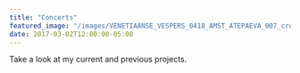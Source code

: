 ```yaml
---
title: "Concerts"
featured_image: "/images/VENETIAANSE_VESPERS_0418_AMST_ATEPAEVA_007_cropped.jpeg"
date: 2017-03-02T12:00:00-05:00
---
```

Take a look at my current and previous projects.
